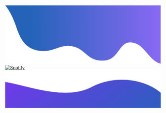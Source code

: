 ![alt_text](./images/top.png)
[![Spotify](https://github-readme-remake.vercel.app/api/spotify)](https://open.spotify.com/user/zx-murky-xz/)
<br/>
![alt_text](./images/bottom.png)
